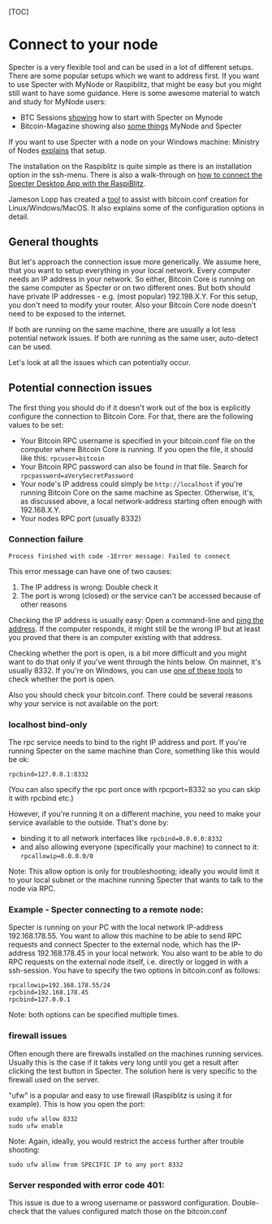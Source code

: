 [TOC]
# Connect to your node
Specter is a very flexible tool and can be used in a lot of different setups. There are some popular setups which we want to address first. If you want to use Specter with MyNode or Raspiblitz, that might be easy but you might still want to have some guidance. Here is some awesome material to watch and study for MyNode users:

* BTC Sessions [showing](https://www.youtube.com/watch?v=ZQvCncdFMPo) how to start with Specter on Mynode
* Bitcoin-Magazine showing also [some things](https://www.youtube.com/watch?v=ZQvCncdFMPo) MyNode and Specter

If you want to use Specter with a node on your Windows machine: Ministry of Nodes [explains](https://www.youtube.com/watch?v=4koKF2MDXtk) that setup.

The installation on the Raspiblitz is quite simple as there is an installation option in the ssh-menu. 
There is also a walk-through on [how to connect the Specter Desktop App with the RaspiBlitz](https://d11n.net/connect-specter-desktor-with-raspiblitz.html).

Jameson Lopp has created a [tool](https://jlopp.github.io/bitcoin-core-config-generator/) to assist with bitcoin.conf creation for Linux/Windows/MacOS. It also explains some of the configuration options in detail.

## General thoughts
But let's approach the connection issue more generically. We assume here, that you want to setup everything in your local network. Every computer needs an IP address in your network. So either, Bitcoin Core is running on the same computer as Specter or on two different ones. But both should have private IP addresses - e.g. (most popular) 192.198.X.Y.
For this setup, you don't need to modify your router. Also your Bitcoin Core node doesn't need to be exposed to the internet.

If both are running on the same machine, there are usually a lot less potential network issues. If both are running as the same user, auto-detect can be used.

Let's look at all the issues which can potentially occur.

## Potential connection issues

The first thing you should do if it doesn't work out of the box is explicitly configure the connection to Bitcoin Core. For that, there are the following values to be set:
* Your Bitcoin RPC username is specified in your bitcoin.conf file on the computer where Bitcoin Core is running. If you open the file, it should like this: `rpcuser=bitcoin`
* Your Bitcoin RPC password can also be found in that file. Search for `rpcpassword=aVerySecretPassword`
* Your node's IP address could simply be `http://localhost` if you're running Bitcoin Core on the same machine as Specter. Otherwise, it's, as discussed above, a local network-address starting often enough with 192.168.X.Y.
* Your nodes RPC port (usually 8332)

### Connection failure

`Process finished with code -1Error message: Failed to connect`

This error message can have one of two causes:
1. The IP address is wrong: Double check it
2. The port is wrong (closed) or the service can't be accessed because of other reasons

Checking the IP address is usually easy: Open a command-line and [ping the address](https://www.howtogeek.com/355664/how-to-use-ping-to-test-your-network/). If the computer responds, it might still be the wrong IP but at least you proved that there is an computer existing with that address.

Checking whether the port is open, is a bit more difficult and you might want to do that only if you've went through the hints below. On mainnet, it's usually 8332. If you're on Windows, you can use [one of these tools](https://techtalk.gfi.com/scan-open-ports-in-windows-a-quick-guide/) to check whether the port is open.

Also you should check your bitcoin.conf. There could be several reasons why your service is not available on the port:

### localhost bind-only

The rpc service needs to bind to the right IP address and port. If you're running Specter on the same machine than Core, something like this would be ok:
```
rpcbind=127.0.0.1:8332
```
(You can also specify the rpc port once with rpcport=8332 so you can skip it
with rpcbind etc.)

However, if you're running it on a different machine, you need to make your service available to the outside. That's done by:
* binding it to all network interfaces like `rpcbind=0.0.0.0:8332`
* and also allowing everyone (specifically your machine) to connect to it: `rpcallowip=0.0.0.0/0`

Note: This allow option is only for troubleshooting; ideally you would limit
it to your local subnet or the machine running Specter that wants to talk to the
node via RPC.

### Example - Specter connecting to a remote node: 

Specter is running on your PC with the local network IP-address 192.168.178.55. You want to allow this machine to be able to send RPC requests and connect Specter to the external node, which has the IP-address 192.168.178.45 in your local network. You also want to be able to do RPC requests on the external node itself, i.e. directly or logged in with a ssh-session. You have to specify the two options in bitcoin.conf as follows:
```
rpcallowip=192.168.178.55/24
rpcbind=192.168.178.45
rpcbind=127.0.0.1
```
Note: both options can be specified multiple times.

### firewall issues

Often enough there are firewalls installed on the machines running services. Usually this is the case if it takes very long until you get a result after clicking the test button in Specter. The solution here is very specific to the firewall used on the server.

"ufw" is a popular and easy to use firewall (Raspiblitz is using it for example). 
This is how you open the port:
```
sudo ufw allow 8332
sudo ufw enable
```
Note: Again, ideally, you would restrict the access further after trouble shooting:

```
sudo ufw allow from SPECIFIC IP to any port 8332
```

### Server responded with error code 401:
This issue is due to a wrong username or password configuration. Double-check that the values configured match those on the bitcoin.conf

